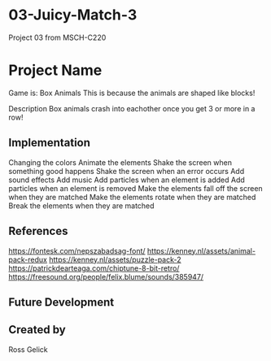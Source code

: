 # 03-Juicy-Match-3
Project 03 from MSCH-C220


# Project Name
Game is: Box Animals
This is because the animals are shaped like blocks!

Description
Box animals crash into eachother once you get 3 or more in a row!

## Implementation
Changing the colors
Animate the elements
Shake the screen when something good happens
Shake the screen when an error occurs
Add sound effects
Add music
Add particles when an element is added
Add particles when an element is removed
Make the elements fall off the screen when they are matched
Make the elements rotate when they are matched
Break the elements when they are matched

## References
https://fontesk.com/nepszabadsag-font/
https://kenney.nl/assets/animal-pack-redux
https://kenney.nl/assets/puzzle-pack-2
https://patrickdearteaga.com/chiptune-8-bit-retro/
https://freesound.org/people/felix.blume/sounds/385947/


## Future Development


## Created by
Ross Gelick
